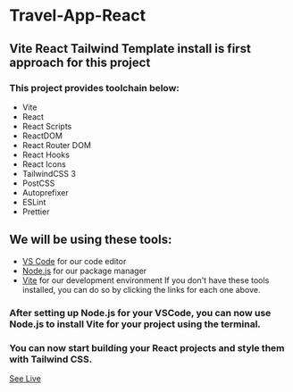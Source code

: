 # Travel-App-React

## Vite React Tailwind Template install is first approach for this project
### This project provides toolchain below:

- Vite
- React
- React Scripts
- ReactDOM
- React Router DOM
- React Hooks
- React Icons
- TailwindCSS 3
- PostCSS
- Autoprefixer
- ESLint
- Prettier

## We will be using these tools:

- [VS Code](https://code.visualstudio.com/) for our code editor
- [Node.js](https://nodejs.org/en) for our package manager
- [Vite](https://vitejs.dev/) for our development environment
If you don't have these tools installed, you can do so by clicking the links for each one above.

### After setting up Node.js for your VSCode, you can now use Node.js to install Vite for your project using the terminal.

### You can now start building your React projects and style them with Tailwind CSS.


[See Live](https://traveltrippy.netlify.app/)

